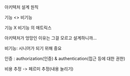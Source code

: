 아키텍처 설계 원칙

기능 <> 비기능

기능 X 비기능 의 매트릭스

아키텍처가 엉망인 이유는 그걸 모르고 설계하니까...

비기능: 시니어가 되기 위해 중요

인증 : authorization(인증) & authentication(접근 등에 대한 권한)

비용 추정 -> 페르미 추정(내용 늘리기)